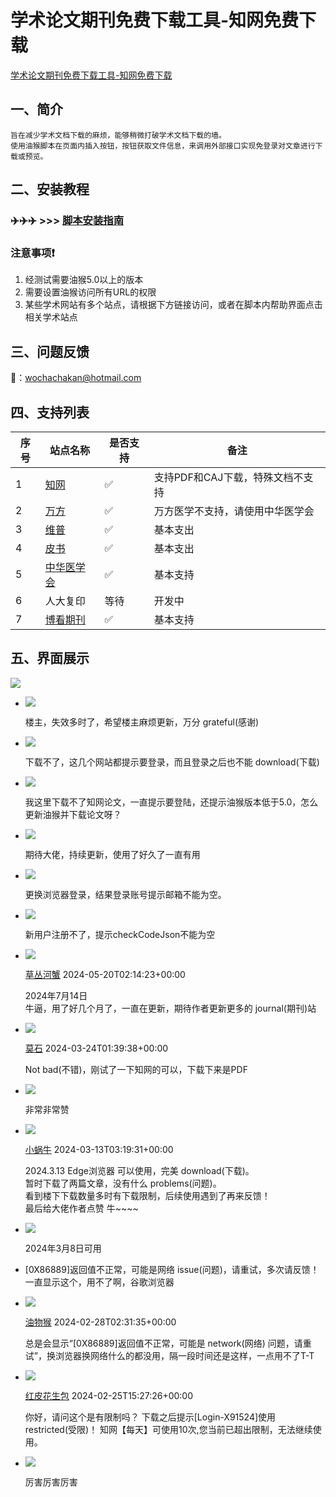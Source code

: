 # 学术论文期刊免费下载工具-知网免费下载
[学术论文期刊免费下载工具-知网免费下载](https://scriptcat.org/zh-CN/script-show-page/1397)

一、简介
----

```
旨在减少学术文档下载的麻烦，能够稍微打破学术文档下载的墙。
使用油猴脚本在页面内插入按钮，按钮获取文件信息，来调用外部接口实现免登录对文章进行下载或预览。

```

二、安装教程
------

### ✈️✈️✈️ >>> [脚本安装指南](https://mp.weixin.qq.com/s/t_dxdwzKc2BFeX4-kekNFA)

### 注意事项❗

1.  经测试需要油猴5.0以上的版本
2.  需要设置油猴访问所有URL的权限
3.  某些学术网站有多个站点，请根据下方链接访问，或者在脚本内帮助界面点击相关学术站点

三、问题反馈
------

📧：[wochachakan@hotmail.com](https://scriptcat.org/zh-CN/script-show-page/1397/mailto:wochachakan@hotmail.com)

四、支持列表
------

| 序号 | 站点名称 | 是否支持 | 备注 |
| --- | --- | --- | --- |
| 1 | [知网](https://www.cnki.net/) | ✅ | 支持PDF和CAJ下载，特殊文档不支持 |
| 2 | [万方](https://www.wanfangdata.com.cn/) | ✅ | 万方医学不支持，请使用中华医学会 |
| 3 | [维普](https://lib.cqvip.com/) | ✅ | 基本支出 |
| 4 | [皮书](https://www.pishu.com.cn/) | ✅ | 基本支出 |
| 5 | [中华医学会](https://www.yiigle.com/index) | ✅ | 基本支持 |
| 6 | 人大复印 | 等待 | 开发中 |
| 7 | [博看期刊](http://new.bookan.com.cn/) | ✅ | 基本支持 |

五、界面展示
------

![](https://scriptcat.org/api/v2/resource/image/UmlYJIYXXSabr81P)

*   [![](https://scriptcat.org/api/v2/users/134303/avatar)
    ](https://scriptcat.org/users/134303)
    
    楼主，失效多时了，希望楼主麻烦更新，万分 grateful(感谢)
    
*   [![](https://scriptcat.org/api/v2/users/149680/avatar)
    ](https://scriptcat.org/users/149680)
    
    下载不了，这几个网站都提示要登录，而且登录之后也不能 download(下载)
    
*   [![](https://scriptcat.org/api/v2/users/145119/avatar)
    ](https://scriptcat.org/users/145119)
    
    我这里下载不了知网论文，一直提示要登陆，还提示油猴版本低于5.0，怎么更新油猴并下载论文呀？
    
*   [![](https://scriptcat.org/api/v2/users/142798/avatar)
    ](https://scriptcat.org/users/142798)
    
    期待大佬，持续更新，使用了好久了一直有用
    
*   [![](https://scriptcat.org/api/v2/users/140416/avatar)
    ](https://scriptcat.org/users/140416)
    
    更换浏览器登录，结果登录账号提示邮箱不能为空。
    
*   [![](https://scriptcat.org/api/v2/users/140354/avatar)
    ](https://scriptcat.org/users/140354)
    
    新用户注册不了，提示checkCodeJson不能为空
    
*   [![](https://scriptcat.org/api/v2/users/124718/avatar)
    ](https://scriptcat.org/users/124718)
    
    [草丛河蟹](https://scriptcat.org/users/124718) 2024-05-20T02:14:23+00:00
    
    2024年7月14日  
    牛逼，用了好几个月了，一直在更新，期待作者更新更多的 journal(期刊)站
    
*   [![](https://scriptcat.org/api/v2/users/134757/avatar)
    ](https://scriptcat.org/users/134757)
    
    [莫石](https://scriptcat.org/users/134757) 2024-03-24T01:39:38+00:00
    
    Not bad(不错)，刚试了一下知网的可以，下载下来是PDF
    

*   [![](https://scriptcat.org/api/v2/users/134421/avatar)
    ](https://scriptcat.org/users/134421)
    
    非常非常赞
    

*   [![](https://scriptcat.org/api/v2/users/133955/avatar)
    ](https://scriptcat.org/users/133955)
    
    [小蜗牛](https://scriptcat.org/users/133955) 2024-03-13T03:19:31+00:00
    
    2024.3.13 Edge浏览器 可以使用，完美 download(下载)。  
    暂时下载了两篇文章，没有什么 problems(问题)。  
    看到楼下下载数量多时有下载限制，后续使用遇到了再来反馈！  
    最后给大佬作者点赞 牛~~~~
    
*   [![](https://scriptcat.org/api/v2/users/133631/avatar)
    ](https://scriptcat.org/users/133631)
    
    2024年3月8日可用
    
*   \[0X86889\]返回值不正常，可能是网络 issue(问题)，请重试，多次请反馈！  
    一直显示这个，用不了啊，谷歌浏览器
    
*   [![](https://scriptcat.org/api/v2/users/133115/avatar)
    ](https://scriptcat.org/users/133115)
    
    [油物猴](https://scriptcat.org/users/133115) 2024-02-28T02:31:35+00:00
    
    总是会显示“\[0X86889\]返回值不正常，可能是 network(网络) 问题，请重试”，换浏览器换网络什么的都没用，隔一段时间还是这样，一点用不了T-T
    
*   [![](https://scriptcat.org/api/v2/users/133006/avatar)
    ](https://scriptcat.org/users/133006)
    
    [红皮花生包](https://scriptcat.org/users/133006) 2024-02-25T15:27:26+00:00
    
    你好，请问这个是有限制吗？ 下载之后提示\[Login-X91524\]使用 restricted(受限)！ 知网【每天】可使用10次,您当前已超出限制，无法继续使用。
    

*   [![](https://scriptcat.org/api/v2/users/127687/avatar)
    ](https://scriptcat.org/users/127687)
    
    厉害厉害厉害